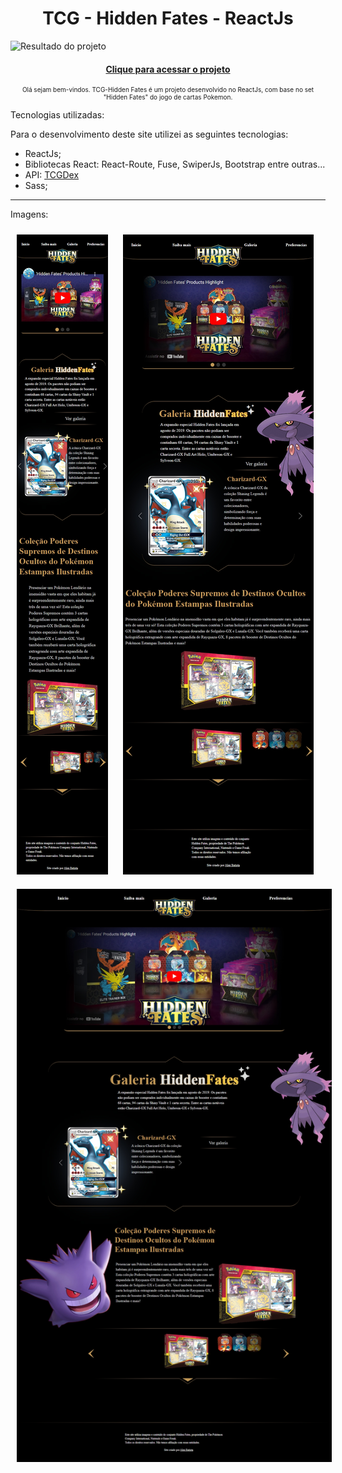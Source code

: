 <h1 align="center">
    TCG - Hidden Fates - ReactJs
</h1>

![Resultado do projeto](src/assets/images/mainpage.avif)

<h4 align="center"><a href="https://hiddenfates-wiki.netlify.app">Clique para acessar o projeto</a></h4>

<p align="center" style="font-size: 10px;">
   Olá sejam bem-vindos. TCG-Hidden Fates é um projeto desenvolvido no ReactJs, com base no set "Hidden Fates" do jogo de cartas Pokemon. 
</p>

Tecnologias utilizadas:

Para o desenvolvimento deste site utilizei as seguintes tecnologias:

- ReactJs;
- Bibliotecas React: React-Route, Fuse, SwiperJs, Bootstrap entre outras...
- API: <a href="https://tcgdex.dev">TCGDex</a>
- Sass;
---

Imagens:
<div>
    <img src="src/assets/images/iPhone.jpeg" alt="iPhone" style="margin: 10px;"/>
    <img src="src/assets/images/iPad.jpeg" alt="iPad" style="margin: 10px;"/>
    <img src="src/assets/images/MacBook.jpeg" alt="MacBook" style="margin: 10px;"/>
</div>

